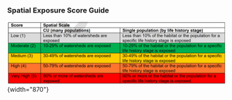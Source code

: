 ### Spatial Exposure Score Guide
![Spatial Exposure Score Guide](../img/spatial_scale.png){width="870"}
